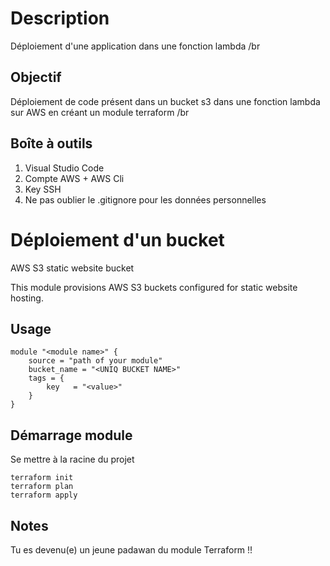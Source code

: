 # Description 
Déploiement d'une application dans une fonction lambda /br

## Objectif 
Déploiement de code présent dans un bucket s3 dans une fonction lambda sur AWS en créant un module terraform /br

## Boîte à outils 
1. Visual Studio Code
2. Compte AWS + AWS Cli
3. Key SSH
4. Ne pas oublier le .gitignore pour les données personnelles

# Déploiement d'un bucket 
AWS S3 static website bucket

This module provisions AWS S3 buckets configured for static website hosting.

## Usage

```hcl
module "<module name>" {
    source = "path of your module"
    bucket_name = "<UNIQ BUCKET NAME>"
    tags = {
        key   = "<value>"
    }
}
```
## Démarrage module

Se mettre à la racine du projet
```
terraform init
terraform plan
terraform apply
```
## Notes 
Tu es devenu(e) un jeune padawan du module Terraform !!
